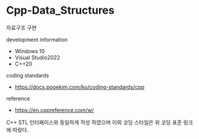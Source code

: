# Cpp-Data_Structures
자료구조 구현

development information
- Windows 10
- Visual Studio2022
- C++20

coding standards
- https://docs.popekim.com/ko/coding-standards/cpp

reference
- https://en.cppreference.com/w/

C++ STL 인터페이스와 동일하게 작성 하였으며 이외 코딩 스타일은 위 코딩 표준 링크에 따랐다.
